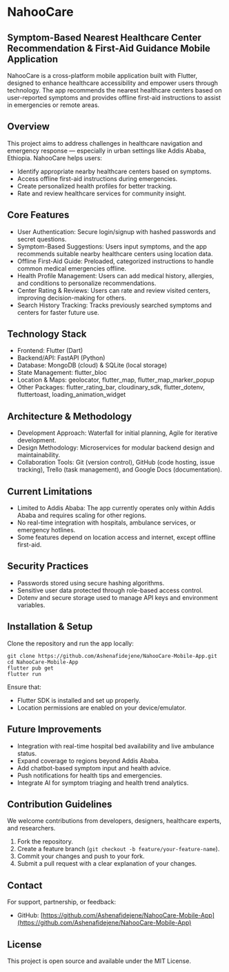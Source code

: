 # NahooCare

## Symptom-Based Nearest Healthcare Center Recommendation & First-Aid Guidance Mobile Application

NahooCare is a cross-platform mobile application built with Flutter, designed to enhance healthcare accessibility and empower users through technology. The app recommends the nearest healthcare centers based on user-reported symptoms and provides offline first-aid instructions to assist in emergencies or remote areas.

## Overview

This project aims to address challenges in healthcare navigation and emergency response — especially in urban settings like Addis Ababa, Ethiopia. NahooCare helps users:

* Identify appropriate nearby healthcare centers based on symptoms.
* Access offline first-aid instructions during emergencies.
* Create personalized health profiles for better tracking.
* Rate and review healthcare services for community insight.

## Core Features

* User Authentication: Secure login/signup with hashed passwords and secret questions.
* Symptom-Based Suggestions: Users input symptoms, and the app recommends suitable nearby healthcare centers using location data.
* Offline First-Aid Guide: Preloaded, categorized instructions to handle common medical emergencies offline.
* Health Profile Management: Users can add medical history, allergies, and conditions to personalize recommendations.
* Center Rating & Reviews: Users can rate and review visited centers, improving decision-making for others.
* Search History Tracking: Tracks previously searched symptoms and centers for faster future use.

## Technology Stack

* Frontend: Flutter (Dart)
* Backend/API: FastAPI (Python)
* Database: MongoDB (cloud) & SQLite (local storage)
* State Management: flutter\_bloc
* Location & Maps: geolocator, flutter\_map, flutter\_map\_marker\_popup
* Other Packages: flutter\_rating\_bar, cloudinary\_sdk, flutter\_dotenv, fluttertoast, loading\_animation\_widget

## Architecture & Methodology

* Development Approach: Waterfall for initial planning, Agile for iterative development.
* Design Methodology: Microservices for modular backend design and maintainability.
* Collaboration Tools: Git (version control), GitHub (code hosting, issue tracking), Trello (task management), and Google Docs (documentation).

## Current Limitations

* Limited to Addis Ababa: The app currently operates only within Addis Ababa and requires scaling for other regions.
* No real-time integration with hospitals, ambulance services, or emergency hotlines.
* Some features depend on location access and internet, except offline first-aid.

## Security Practices

* Passwords stored using secure hashing algorithms.
* Sensitive user data protected through role-based access control.
* Dotenv and secure storage used to manage API keys and environment variables.

## Installation & Setup

Clone the repository and run the app locally:

```
git clone https://github.com/Ashenafidejene/NahooCare-Mobile-App.git
cd NahooCare-Mobile-App
flutter pub get
flutter run
```

Ensure that:

* Flutter SDK is installed and set up properly.
* Location permissions are enabled on your device/emulator.

## Future Improvements

* Integration with real-time hospital bed availability and live ambulance status.
* Expand coverage to regions beyond Addis Ababa.
* Add chatbot-based symptom input and health advice.
* Push notifications for health tips and emergencies.
* Integrate AI for symptom triaging and health trend analytics.

## Contribution Guidelines

We welcome contributions from developers, designers, healthcare experts, and researchers.

1. Fork the repository.
2. Create a feature branch (`git checkout -b feature/your-feature-name`).
3. Commit your changes and push to your fork.
4. Submit a pull request with a clear explanation of your changes.

## Contact

For support, partnership, or feedback:

* GitHub: [https://github.com/Ashenafidejene/NahooCare-Mobile-App](https://github.com/Ashenafidejene/NahooCare-Mobile-App)

## License

This project is open source and available under the MIT License.
